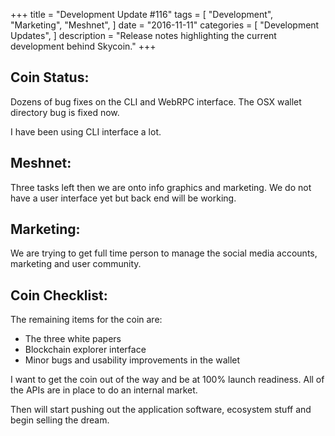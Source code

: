 +++
title = "Development Update #116"
tags = [
    "Development",
    "Marketing",
    "Meshnet",
]
date = "2016-11-11"
categories = [
    "Development Updates",
]
description = "Release notes highlighting the current development behind Skycoin."
+++

## Coin Status:

Dozens of bug fixes on the CLI and WebRPC interface. The OSX wallet directory bug is fixed now.

I have been using CLI interface a lot.

## Meshnet:

Three tasks left then we are onto info graphics and marketing. We do not have a user interface yet but back end will be working.

## Marketing:

We are trying to get full time person to manage the social media accounts, marketing and user community.

## Coin Checklist:

The remaining items for the coin are:
- The three white papers
- Blockchain explorer interface
- Minor bugs and usability improvements in the wallet

I want to get the coin out of the way and be at 100% launch readiness. All of the APIs are in place to do an internal market.

Then will start pushing out the application software, ecosystem stuff and begin selling the dream.
